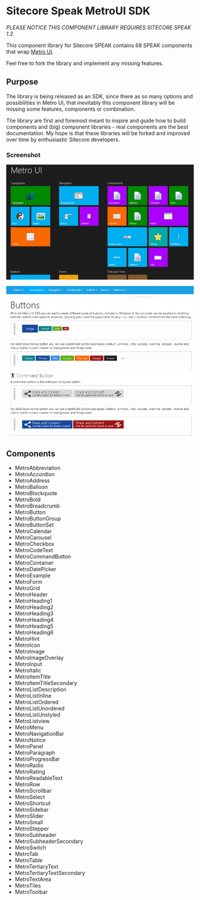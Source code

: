 Sitecore Speak MetroUI SDK
==========================

*PLEASE NOTICE THIS COMPONENT LIBRARY REQUIRES SITECORE SPEAK 1.2.*

This component library for Sitecore SPEAK contains 68 SPEAK components that wrap [Metro UI](http://metroui.org.ua/).

Feel free to fork the library and implement any missing features. 

## Purpose
The library is being released as an SDK, since there as so many options and possibilities in Metro UI, that inevitably this component library will be missing some features, components or combination.

The library are first and foremost meant to inspire and guide how to build components and (big) component libraries - real components are the best documentation. My hope is that these libraries will be forked and improved over time by enthusiastic Sitecore developers.

### Screenshot
![Screenshot](https://raw.githubusercontent.com/JakobChristensen/Sitecore.Speak.MetroUI.SDK/master/markdown/Image1.png "Sitecore SPEAK Metro UI")

![Screenshot](https://raw.githubusercontent.com/JakobChristensen/Sitecore.Speak.MetroUI.SDK/master/markdown/Image2.png "Sitecore SPEAK Metro UI")

## Components
* MetroAbbreviation
* MetroAccordion
* MetroAddress
* MetroBalloon
* MetroBlockquote
* MetroBold
* MetroBreadcrumb
* MetroButton
* MetroButtonGroup
* MetroButtonSet
* MetroCalendar
* MetroCarousel
* MetroCheckbox
* MetroCodeText
* MetroCommandButton
* MetroContainer
* MetroDatePicker
* MetroExample
* MetroForm
* MetroGrid
* MetroHeader
* MetroHeading1
* MetroHeading2
* MetroHeading3
* MetroHeading4
* MetroHeading5
* MetroHeading6
* MetroHint
* MetroIcon
* MetroImage
* MetroImageOverlay
* MetroInput
* MetroItalic
* MetroItemTitle
* MetroItemTitleSecondary
* MetroListDescription
* MetroListInline
* MetroListOrdered
* MetroListUnordered
* MetroListUnstyled
* MetroListview
* MetroMenu
* MetroNavigationBar
* MetroNotice
* MetroPanel
* MetroParagraph
* MetroProgressBar
* MetroRadio
* MetroRating
* MetroReadableText
* MetroRow
* MetroScrollbar
* MetroSelect
* MetroShortcut
* MetroSidebar
* MetroSlider
* MetroSmall
* MetroStepper
* MetroSubheader
* MetroSubheaderSecondary
* MetroSwitch
* MetroTab
* MetroTable
* MetroTertiaryText
* MetroTertiaryTextSecondary
* MetroTextArea
* MetroTiles
* MetroToolbar

